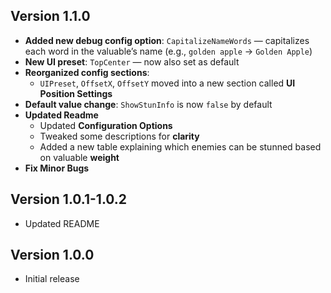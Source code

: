## Version 1.1.0
- **Added new debug config option**: `CapitalizeNameWords` — capitalizes each word in the valuable’s name (e.g., `golden apple` → `Golden Apple`)
- **New UI preset**: `TopCenter` — now also set as default
- **Reorganized config sections**:
  - `UIPreset`, `OffsetX`, `OffsetY` moved into a new section called **UI Position Settings**
- **Default value change**: `ShowStunInfo` is now `false` by default
- **Updated Readme**
  - Updated **Configuration Options**
  - Tweaked some descriptions for **clarity**
  - Added a new table explaining which enemies can be stunned based on valuable **weight**
- **Fix Minor Bugs**

## Version 1.0.1-1.0.2
- Updated README

## Version 1.0.0  
- Initial release